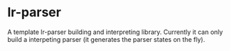 lr-parser
=========

A template lr-parser building and interpreting library. Currently it can only build a interpeting parser (it generates the parser states on the fly).
